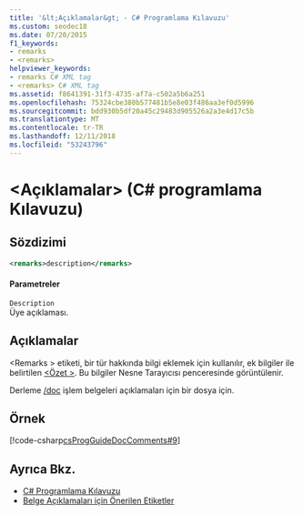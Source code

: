 ```yaml
---
title: '&lt;Açıklamalar&gt; - C# Programlama Kılavuzu'
ms.custom: seodec18
ms.date: 07/20/2015
f1_keywords:
- remarks
- <remarks>
helpviewer_keywords:
- remarks C# XML tag
- <remarks> C# XML tag
ms.assetid: f8641391-31f3-4735-af7a-c502a5b6a251
ms.openlocfilehash: 75324cbe380b577481b5e8e03f486aa3ef0d5996
ms.sourcegitcommit: bdd930b5df20a45c29483d905526a2a3e4d17c5b
ms.translationtype: MT
ms.contentlocale: tr-TR
ms.lasthandoff: 12/11/2018
ms.locfileid: "53243796"
---
```

# <a name="ltremarksgt-c-programming-guide"></a>&lt;Açıklamalar&gt; (C# programlama Kılavuzu)
## <a name="syntax"></a>Sözdizimi  
  
```xml  
<remarks>description</remarks>  
```  
  
#### <a name="parameters"></a>Parametreler  
 `Description`  
 Üye açıklaması.  
  
## <a name="remarks"></a>Açıklamalar  
 \<Remarks > etiketi, bir tür hakkında bilgi eklemek için kullanılır, ek bilgiler ile belirtilen [ \<Özet >](../../../csharp/programming-guide/xmldoc/summary.md). Bu bilgiler Nesne Tarayıcısı penceresinde görüntülenir.  
  
 Derleme [/doc](../../../csharp/language-reference/compiler-options/doc-compiler-option.md) işlem belgeleri açıklamaları için bir dosya için.  
  
## <a name="example"></a>Örnek  
 [!code-csharp[csProgGuideDocComments#9](../../../csharp/programming-guide/xmldoc/codesnippet/CSharp/remarks_1.cs)]  
  
## <a name="see-also"></a>Ayrıca Bkz.

- [C# Programlama Kılavuzu](../../../csharp/programming-guide/index.md)  
- [Belge Açıklamaları için Önerilen Etiketler](../../../csharp/programming-guide/xmldoc/recommended-tags-for-documentation-comments.md)
